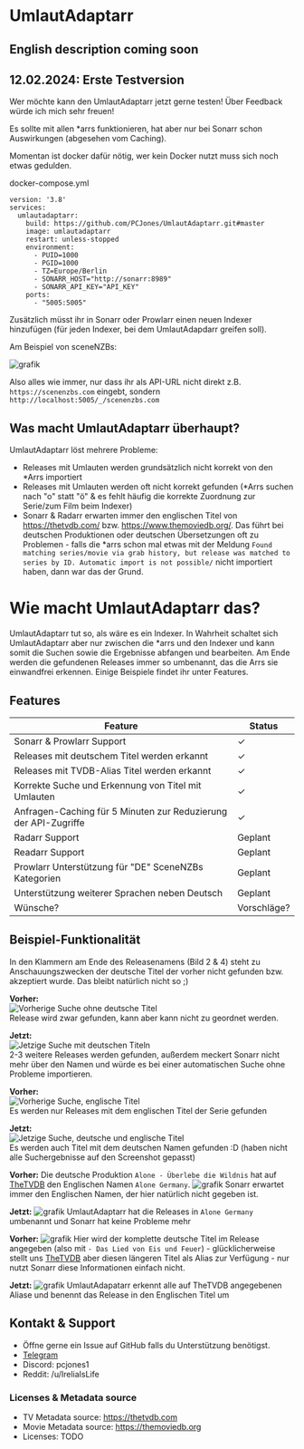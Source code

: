 # UmlautAdaptarr

## English description coming soon

## 12.02.2024: Erste Testversion
Wer möchte kann den UmlautAdaptarr jetzt gerne testen! Über Feedback würde ich mich sehr freuen!

Es sollte mit allen *arrs funktionieren, hat aber nur bei Sonarr schon Auswirkungen (abgesehen vom Caching).

Momentan ist docker dafür nötig, wer kein Docker nutzt muss sich noch etwas gedulden. 

docker-compose.yml
```
version: '3.8'
services:
  umlautadaptarr:
    build: https://github.com/PCJones/UmlautAdaptarr.git#master
    image: umlautadaptarr
    restart: unless-stopped
    environment:
      - PUID=1000
      - PGID=1000
      - TZ=Europe/Berlin
      - SONARR_HOST="http://sonarr:8989"
      - SONARR_API_KEY="API_KEY"
    ports:
      - "5005:5005" 
```

Zusätzlich müsst ihr in Sonarr oder Prowlarr einen neuen Indexer hinzufügen (für jeden Indexer, bei dem UmlautAdapdarr greifen soll).

Am Beispiel von sceneNZBs:

![grafik](https://github.com/PCJones/UmlautAdaptarr/assets/377223/97ca0aef-1a9e-4560-9374-c3a8215dafd2)

Also alles wie immer, nur dass ihr als API-URL nicht direkt z.B. `https://scenenzbs.com` eingebt, sondern 
`http://localhost:5005/_/scenenzbs.com`

## Was macht UmlautAdaptarr überhaupt?
UmlautAdaptarr löst mehrere Probleme:
- Releases mit Umlauten werden grundsätzlich nicht korrekt von den *Arrs importiert
- Releases mit Umlauten werden oft nicht korrekt gefunden (*Arrs suchen nach "o" statt "ö" & es fehlt häufig die korrekte Zuordnung zur Serie/zum Film beim Indexer)
- Sonarr & Radarr erwarten immer den englischen Titel von https://thetvdb.com/ bzw. https://www.themoviedb.org/. Das führt bei deutschen Produktionen oder deutschen Übersetzungen oft zu Problemen - falls die *arrs schon mal etwas mit der Meldung `Found matching series/movie via grab history, but release was matched to series by ID. Automatic import is not possible/` nicht importiert haben, dann war das der Grund.

# Wie macht UmlautAdaptarr das?
UmlautAdaptarr tut so, als wäre es ein Indexer. In Wahrheit schaltet sich UmlautAdaptarr aber nur zwischen die *arrs und den Indexer und kann somit die Suchen sowie die Ergebnisse abfangen und bearbeiten.
Am Ende werden die gefundenen Releases immer so umbenannt, das die Arrs sie einwandfrei erkennen.
Einige Beispiele findet ihr unter Features.


## Features

| Feature                                                           | Status        |
|-------------------------------------------------------------------|---------------|
| Sonarr & Prowlarr Support                                         | ✓             |
| Releases mit deutschem Titel werden erkannt   | ✓             |
| Releases mit TVDB-Alias Titel werden erkannt  | ✓             |
| Korrekte Suche und Erkennung von Titel mit Umlauten                            | ✓             |
| Anfragen-Caching für 5 Minuten zur Reduzierung der API-Zugriffe   | ✓             |
| Radarr Support                                                    | Geplant       |
| Readarr Support                                                   | Geplant       |
| Prowlarr Unterstützung für "DE" SceneNZBs Kategorien              | Geplant       |
| Unterstützung weiterer Sprachen neben Deutsch                     | Geplant       |
| Wünsche?                                                          | Vorschläge?   |

## Beispiel-Funktionalität
In den Klammern am Ende des Releasenamens (Bild 2 & 4) steht zu Anschauungszwecken der deutsche Titel der vorher nicht gefunden bzw. akzeptiert wurde. Das bleibt natürlich nicht so ;)

**Vorher:**  
![Vorherige Suche ohne deutsche Titel](https://i.imgur.com/7pfRzgH.png)  
Release wird zwar gefunden, kann aber kann nicht zu geordnet werden.

**Jetzt:**  
![Jetzige Suche mit deutschen Titeln](https://i.imgur.com/k55YIN9.png)  
2-3 weitere Releases werden gefunden, außerdem meckert Sonarr nicht mehr über den Namen und würde es bei einer automatischen Suche ohne Probleme importieren.

**Vorher:**  
![Vorherige Suche, englische Titel](https://i.imgur.com/pbRlOeX.png)  
Es werden nur Releases mit dem englischen Titel der Serie gefunden

**Jetzt:**  
![Jetzige Suche, deutsche und englische Titel](https://i.imgur.com/eeq0Voj.png)  
Es werden auch Titel mit dem deutschen Namen gefunden :D (haben nicht alle Suchergebnisse auf den Screenshot gepasst)

**Vorher:**
Die deutsche Produktion `Alone - Überlebe die Wildnis` hat auf [TheTVDB](https://thetvdb.com/series/alone-uberlebe-die-wildnis) den Englischen Namen `Alone Germany`.
![grafik](https://github.com/PCJones/UmlautAdaptarr/assets/377223/62158f77-ecc2-4747-af85-4b8f94f51ab4)
Sonarr erwartet immer den Englischen Namen, der hier natürlich nicht gegeben ist.

**Jetzt:**
![grafik](https://github.com/PCJones/UmlautAdaptarr/assets/377223/57539ffc-b8a6-4255-a7f8-03079c10b1e8)
UmlautAdaptarr hat die Releases in `Alone Germany` umbenannt und Sonarr hat keine Probleme mehr

**Vorher:**
![grafik](https://github.com/PCJones/UmlautAdaptarr/assets/377223/8f3297bd-ebe4-42de-b4e6-952882c8b902)
Hier wird der komplette deutsche Titel im Release angegeben (also mit `- Das Lied von Eis und Feuer`) - glücklicherweise stellt uns [TheTVDB](https://thetvdb.com/series/game-of-thrones) aber diesen längeren Titel als Alias zur Verfügung - nur nutzt Sonarr diese Informationen einfach nicht.

**Jetzt:**
![grafik](https://github.com/PCJones/UmlautAdaptarr/assets/377223/52f0caf5-6e9d-442e-9018-ba29f954a890)
UmlautAdapatarr erkennt alle auf TheTVDB angegebenen Aliase und benennt das Release in den Englischen Titel um

## Kontakt & Support
- Öffne gerne ein Issue auf GitHub falls du Unterstützung benötigst.
- [Telegram](https://t.me/pc_jones)
- Discord: pcjones1
- Reddit: /u/IreliaIsLife


### Licenses & Metadata source
- TV Metadata source: https://thetvdb.com
- Movie Metadata source: https://themoviedb.org
- Licenses: TODO

